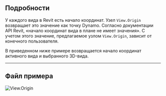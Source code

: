 ## Подробности
У каждого вида в Revit есть начало координат. Узел `View.Origin` возвращает это значение как точку Dynamo. Согласно документации API Revit, «начало координат вида в плане не имеет значения». С учетом этого значение, предлагаемое узлом `View.Origin`, зависит от конечного пользователя.

В приведенном ниже примере возвращается начало координат активного вида и выбранного 3D-вида.
___
## Файл примера

![View.Origin](./Revit.Elements.Views.View.Origin_img.jpg)
